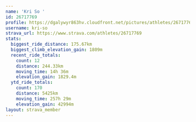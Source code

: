 ```yaml
---
name: 'Kri So '
id: 26717769
profile: https://dgalywyr863hv.cloudfront.net/pictures/athletes/26717769/7761026/14/large.jpg
username: kri-so
strava_url: https://www.strava.com/athletes/26717769
stats:
  biggest_ride_distance: 175.67km
  biggest_climb_elevation_gain: 1809m
  recent_ride_totals:
    count: 12
    distance: 244.33km
    moving_time: 14h 36m
    elevation_gain: 1829.4m
  ytd_ride_totals:
    count: 170
    distance: 5425km
    moving_time: 257h 29m
    elevation_gain: 42994m
layout: strava_member
--- 
```

